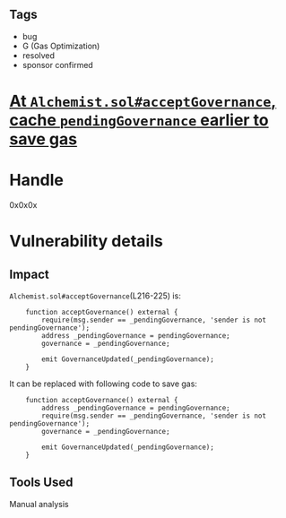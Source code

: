 ## Tags

- bug
- G (Gas Optimization)
- resolved
- sponsor confirmed

# [At `Alchemist.sol#acceptGovernance`, cache `pendingGovernance` earlier to save gas](https://github.com/code-423n4/2021-11-yaxis-findings/issues/23) 

# Handle

0x0x0x


# Vulnerability details

## Impact
`Alchemist.sol#acceptGovernance`(L216-225) is:
```
    function acceptGovernance() external {
        require(msg.sender == _pendingGovernance, 'sender is not pendingGovernance');
        address _pendingGovernance = pendingGovernance;
        governance = _pendingGovernance;

        emit GovernanceUpdated(_pendingGovernance);
    }
```
It can be replaced with following code to save gas:
```
    function acceptGovernance() external {
        address _pendingGovernance = pendingGovernance;
        require(msg.sender == _pendingGovernance, 'sender is not pendingGovernance');
        governance = _pendingGovernance;

        emit GovernanceUpdated(_pendingGovernance);
    }
```
## Tools Used

Manual analysis

